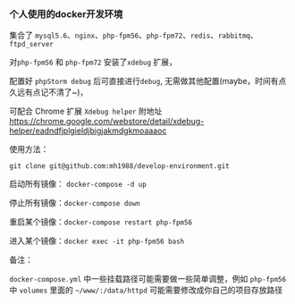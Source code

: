 ### 个人使用的docker开发环境



集合了 `mysql5.6`、`nginx`、`php-fpm56`、`php-fpm72`、`redis`、`rabbitmq`、`ftpd_server`



对`php-fpm56` 和 `php-fpm72` 安装了`xdebug` 扩展，

配置好 `phpStorm debug` 后可直接进行`debug`, 无需做其他配置(maybe，时间有点久远有点记不清了~)，

可配合 Chrome 扩展 `Xdebug helper` 附地址 https://chrome.google.com/webstore/detail/xdebug-helper/eadndfjplgieldjbigjakmdgkmoaaaoc





使用方法：

`git clone git@github.com:mh1988/develop-environment.git`



启动所有镜像： `docker-compose -d up`

停止所有镜像：`docker-compose down`

重启某个镜像：`docker-compose restart php-fpm56`

进入某个镜像：`docker exec -it php-fpm56 bash`




备注：

`docker-compose.yml` 中一些挂载路径可能需要做一些简单调整，例如 `php-fpm56` 中 `volumes` 里面的 `~/www/:/data/httpd` 可能需要修改成你自己的项目存放路径
